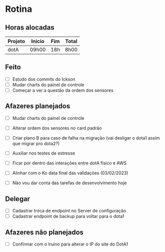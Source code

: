 # Rotina

## Horas alocadas

Projeto | Inicio | Fim | Total
--------|-------|-------|------
dotA    | 09h00 | 18h | 8h00

## Feito

- [ ] Estudo dos commits do Ickson
- [ ] Mudar charts do painel de controle
- [ ] Começar a ver a questão da ordem dos sensores

## Afazeres planejados

- [ ] Mudar charts do painel de controle
- [ ] Alterar ordem dos sensores no card padrão
- [ ] Criar plano B para caso de falha na migração (vai desligar o dota1 assim que migrar pro dota2?)
- [ ] Auxiliar nos testes de estresse
- [ ] Ficar por dentro das interações entre dotA físico e AWS

- [ ] Alinhar com o Ko data final das validações (03/02/2023)
- [ ] Não vou dar conta das tarefas de desenvolvimento hoje

## Delegar

- [ ] Cadastrar troca de endpoint no Server de configuração
- [ ] Cadastrar endpoint de backup para voltar para o dota1

## Afazeres não planejados

- [ ] Confirmar com o Iruino para alterar o IP do site do DotA1


<!--stackedit_data:
eyJoaXN0b3J5IjpbLTExNjE4MTcsNzY1NDk4MjE5LC0xOTEzMT
QyMzkyLDc1ODI3ODI5NiwxMzQ0MDM2MzE3LDYyNjI0MjI0NSwx
ODgyMDI4MTUzLC0xMTA4NjA2MDM1LDc1MDYxNjU1MywtMzU1NT
I5MzAzLDU5MTAwNTg2NCwzMTk4MTk4MzcsLTE0NjI0NDc1NDYs
MTYzODQ4Mjk2MiwtMTIwNzIxNDQ0MCwyMDYxNTc1NzY1LDIxMT
M0ODk5NjksMTA2ODc5MjcsLTY4ODQ1OTY4OCwtMjUwMjM3NjYw
XX0=
-->